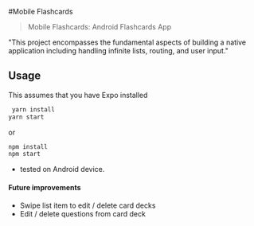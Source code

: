 #Mobile Flashcards
> Mobile Flashcards: Android Flashcards App

"This project encompasses the fundamental aspects of building a native application including handling infinite lists, routing, and user input."

## Usage
This assumes that you have Expo installed

```bash
 yarn install
yarn start
```
or

```bash
npm install
npm start
```
- tested on Android device.

#### Future improvements
- Swipe list item to edit / delete card decks
- Edit / delete questions from card deck
